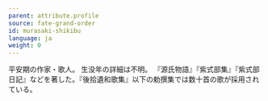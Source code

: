 ```yaml
---
parent: attribute.profile
source: fate-grand-order
id: murasaki-shikibu
language: ja
weight: 0
---
```


平安期の作家・歌人。
生没年の詳細は不明。
『源氏物語』『紫式部集』『紫式部日記』などを著した。『後拾遺和歌集』以下の勅撰集では数十首の歌が採用されている。
